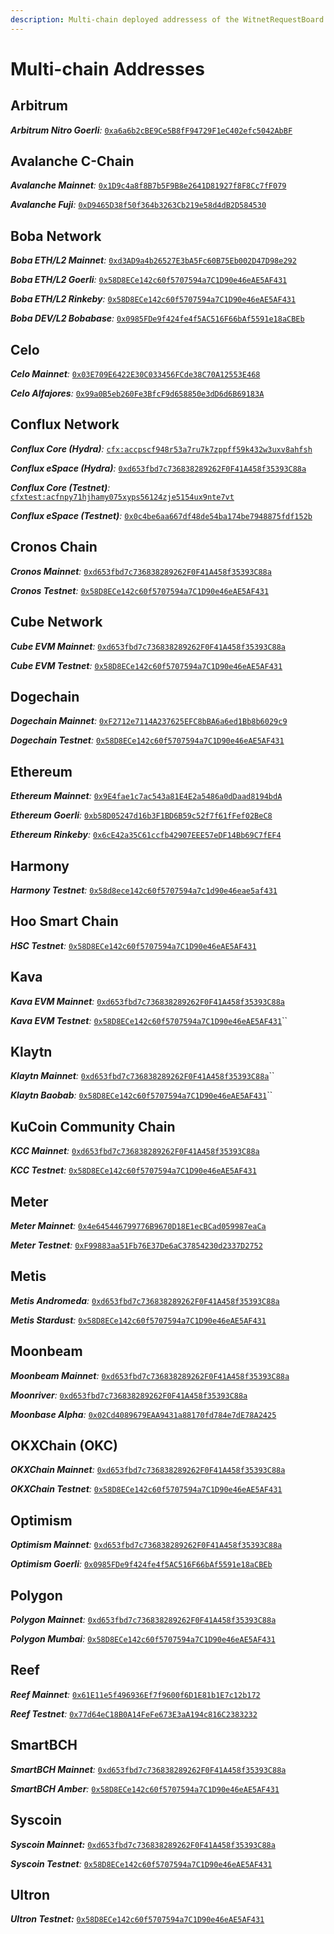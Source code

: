 ```yaml
---
description: Multi-chain deployed addressess of the WitnetRequestBoard entry-point.
---
```


# Multi-chain Addresses

## Arbitrum

_**Arbitrum Nitro Goerli**:_ [`0xa6a6b2cBE9Ce5B8fF94729F1eC402efc5042AbBF`](https://goerli.arbiscan.io/address/0xa6a6b2cBE9Ce5B8fF94729F1eC402efc5042AbBF)

## Avalanche C-Chain

_**Avalanche Mainnet**:_ [`0x1D9c4a8f8B7b5F9B8e2641D81927f8F8Cc7fF079`](https://snowtrace.io/address/0x1D9c4a8f8B7b5F9B8e2641D81927f8F8Cc7fF079#readProxyContract)

_**Avalanche Fuji**:_ [`0xD9465D38f50f364b3263Cb219e58d4dB2D584530`](https://testnet.snowtrace.io/address/0xD9465D38f50f364b3263Cb219e58d4dB2D584530#readProxyContract)

## Boba Network

_**Boba ETH/L2 Mainnet**:_ [`0xd3AD9a4b26527E3bA5Fc60B75Eb002D47D98e292`](https://blockexplorer.boba.network/address/0xd3AD9a4b26527E3bA5Fc60B75Eb002D47D98e292)

_**Boba ETH/L2 Goerli**:_ [`0x58D8ECe142c60f5707594a7C1D90e46eAE5AF431`](https://testnet.bobascan.com/address/0x58D8ECe142c60f5707594a7C1D90e46eAE5AF431)

_**Boba ETH/L2 Rinkeby**:_ [`0x58D8ECe142c60f5707594a7C1D90e46eAE5AF431`](https://blockexplorer.rinkeby.boba.network/address/0x58D8ECe142c60f5707594a7C1D90e46eAE5AF431)

_**Boba DEV/L2 Bobabase**:_ [`0x0985FDe9f424fe4f5AC516F66bAf5591e18aCBEb`](https://blockexplorer.bobabase.boba.network/address/0x0985FDe9f424fe4f5AC516F66bAf5591e18aCBEb)

## Celo

_**Celo Mainnet**:_ [`0x03E709E6422E30C033456FCde38C70A12553E468`](https://explorer.celo.org/address/0x03E709E6422E30C033456FCde38C70A12553E468)

_**Celo Alfajores**:_ [`0x99a0B5eb260Fe3BfcF9d658850e3dD6d6B69183A`](https://alfajores-blockscout.celo-testnet.org/address/0x99a0B5eb260Fe3BfcF9d658850e3dD6d6B69183A)

## Conflux Network

_**Conflux Core (Hydra)**:_ [`cfx:accpscf948r53a7ru7k7zppff59k432w3uxv8ahfsh`](https://confluxscan.io/address/cfx:accpscf948r53a7ru7k7zppff59k432w3uxv8ahfsh)

_**Conflux eSpace (Hydra)**:_ [`0xd653fbd7c736838289262F0F41A458f35393C88a`](https://evm.confluxscan.net/address/0xd653fbd7c736838289262F0F41A458f35393C88a)

_**Conflux Core (Testnet)**:_ [`cfxtest:acfnpy71hjhamy075xyps56124zje5154ux9nte7vt`](https://testnet.confluxscan.io/address/cfxtest:acfnpy71hjhamy075xyps56124zje5154ux9nte7vt)

_**Conflux eSpace (Testnet)**:_ [`0x0c4be6aa667df48de54ba174be7948875fdf152b`](https://evmtestnet.confluxscan.net/address/0x0c4be6aa667df48de54ba174be7948875fdf152b)

## Cronos Chain

_**Cronos Mainnet**:_ [`0xd653fbd7c736838289262F0F41A458f35393C88a`](https://cronoscan.com/address/0xd653fbd7c736838289262F0F41A458f35393C88a)

_**Cronos Testnet**:_ [`0x58D8ECe142c60f5707594a7C1D90e46eAE5AF431`](https://cronos.org/explorer/testnet3/address/0x58D8ECe142c60f5707594a7C1D90e46eAE5AF431)

## Cube Network

_**Cube EVM Mainnet**:_ [`0xd653fbd7c736838289262F0F41A458f35393C88a`](https://cubescan.network/address/0xd653fbd7c736838289262F0F41A458f35393C88a)

_**Cube EVM Testnet**:_ [`0x58D8ECe142c60f5707594a7C1D90e46eAE5AF431`](https://testnet.cubescan.network/address/0x58D8ECe142c60f5707594a7C1D90e46eAE5AF431)

## Dogechain

_**Dogechain Mainnet**:_ [`0xF2712e7114A237625EFC8bBA6a6ed1Bb8b6029c9`](https://explorer.dogechain.dog/address/0xF2712e7114A237625EFC8bBA6a6ed1Bb8b6029c9)

_**Dogechain Testnet**:_ [`0x58D8ECe142c60f5707594a7C1D90e46eAE5AF431`](https://explorer-testnet.dogechain.dog/address/0x58D8ECe142c60f5707594a7C1D90e46eAE5AF431)

## Ethereum

_**Ethereum Mainnet**:_ [`0x9E4fae1c7ac543a81E4E2a5486a0dDaad8194bdA`](https://etherscan.io/address/0x9E4fae1c7ac543a81E4E2a5486a0dDaad8194bdA)

_**Ethereum Goerli**:_ [`0xb58D05247d16b3F1BD6B59c52f7f61fFef02BeC8`](https://goerli.etherscan.io/address/0xb58D05247d16b3F1BD6B59c52f7f61fFef02BeC8)

_**Ethereum Rinkeby**:_ [`0x6cE42a35C61ccfb42907EEE57eDF14Bb69C7fEF4`](https://rinkeby.etherscan.io/address/0x6cE42a35C61ccfb42907EEE57eDF14Bb69C7fEF4)

## Harmony

_**Harmony Testnet**:_ [`0x58d8ece142c60f5707594a7c1d90e46eae5af431`](https://explorer.pops.one/address/0x58d8ece142c60f5707594a7c1d90e46eae5af431)

## Hoo Smart Chain

_**HSC Testnet**:_ [`0x58D8ECe142c60f5707594a7C1D90e46eAE5AF431`](https://testnet.hooscan.com/address/0x58D8ECe142c60f5707594a7C1D90e46eAE5AF431)

## Kava

_**Kava EVM Mainnet**:_ [`0xd653fbd7c736838289262F0F41A458f35393C88a`](https://explorer.kava.io/address/0xd653fbd7c736838289262F0F41A458f35393C88a)

_**Kava EVM Testnet**:_ [`0x58D8ECe142c60f5707594a7C1D90e46eAE5AF431`](https://explorer.evm-alpha.kava.io/address/0x58D8ECe142c60f5707594a7C1D90e46eAE5AF431/read-proxy)``

## Klaytn

_**Klaytn Mainnet**:_ [`0xd653fbd7c736838289262F0F41A458f35393C88a`](https://scope.klaytn.com/account/0xd653fbd7c736838289262F0F41A458f35393C88a)``

_**Klaytn Baobab**:_ [`0x58D8ECe142c60f5707594a7C1D90e46eAE5AF431`](https://baobab.scope.klaytn.com/account/0x58D8ECe142c60f5707594a7C1D90e46eAE5AF431)``

## KuCoin Community Chain

_**KCC Mainnet**:_ [`0xd653fbd7c736838289262F0F41A458f35393C88a`](https://scan.kcc.io/address/0xd653fbd7c736838289262F0F41A458f35393C88a)

_**KCC Testnet**:_ [`0x58D8ECe142c60f5707594a7C1D90e46eAE5AF431`](https://scan-testnet.kcc.network/address/0x58D8ECe142c60f5707594a7C1D90e46eAE5AF431)

## Meter

_**Meter Mainnet**:_ [`0x4e645446799776B9670D18E1ecBCad059987eaCa`](https://scan.meter.io/address/0x4e645446799776B9670D18E1ecBCad059987eaCa)

_**Meter Testnet**:_ [`0xF99883aa51Fb76E37De6aC37854230d2337D2752`](https://scan-warringstakes.meter.io/address/0xF99883aa51Fb76E37De6aC37854230d2337D2752)

## Metis

_**Metis Andromeda**:_ [`0xd653fbd7c736838289262F0F41A458f35393C88a`](https://andromeda-explorer.metis.io/address/0xd653fbd7c736838289262F0F41A458f35393C88a)

_**Metis Stardust**:_ [`0x58D8ECe142c60f5707594a7C1D90e46eAE5AF431`](https://stardust-explorer.metis.io/address/0x58D8ECe142c60f5707594a7C1D90e46eAE5AF431)

## Moonbeam

_**Moonbeam Mainnet**:_ [`0xd653fbd7c736838289262F0F41A458f35393C88a`](https://blockscout.moonbeam.network/address/0xd653fbd7c736838289262F0F41A458f35393C88a)

_**Moonriver**:_ [`0xd653fbd7c736838289262F0F41A458f35393C88a`](https://moonriver.moonscan.io/address/0xd653fbd7c736838289262F0F41A458f35393C88a)

_**Moonbase Alpha**:_ [`0x02Cd4089679EAA9431a88170fd784e7dE78A2425`](https://moonbase.moonscan.io/address/0x02Cd4089679EAA9431a88170fd784e7dE78A2425)

## OKXChain (OKC)

_**OKXChain Mainnet**:_ [`0xd653fbd7c736838289262F0F41A458f35393C88a`](https://www.oklink.com/en/okc/address/0xd653fbd7c736838289262F0F41A458f35393C88a)

_**OKXChain Testnet**:_ [`0x58D8ECe142c60f5707594a7C1D90e46eAE5AF431`](https://www.oklink.com/en/okc-test/address/0x58d8ece142c60f5707594a7c1d90e46eae5af431)

## Optimism

_**Optimism Mainnet**:_ [`0xd653fbd7c736838289262F0F41A458f35393C88a`](https://optimistic.etherscan.io/address/0xd653fbd7c736838289262F0F41A458f35393C88a)

_**Optimism Goerli**:_ [`0x0985FDe9f424fe4f5AC516F66bAf5591e18aCBEb`](https://blockscout.com/optimism/goerli/address/0x0985FDe9f424fe4f5AC516F66bAf5591e18aCBEb)

## Polygon

_**Polygon Mainnet**:_ [`0xd653fbd7c736838289262F0F41A458f35393C88a`](https://polygonscan.com/address/0xd653fbd7c736838289262F0F41A458f35393C88a)

_**Polygon Mumbai**:_ [`0x58D8ECe142c60f5707594a7C1D90e46eAE5AF431`](https://mumbai.polygonscan.com/address/0x58D8ECe142c60f5707594a7C1D90e46eAE5AF431)

## Reef

_**Reef Mainnet**:_ [`0x61E11e5f496936Ef7f9600f6D1E81b1E7c12b172`](https://reefscan.com/contract/0x61E11e5f496936Ef7f9600f6D1E81b1E7c12b172)

_**Reef Testnet**:_ [`0x77d64eC18B0A14FeFe673E3aA194c816C2383232`](https://testnet.reefscan.com/contract/0x77d64eC18B0A14FeFe673E3aA194c816C2383232)

## SmartBCH

_**SmartBCH Mainnet**:_ [`0xd653fbd7c736838289262F0F41A458f35393C88a`](https://www.smartscan.cash/address/0xd653fbd7c736838289262F0F41A458f35393C88a)

_**SmartBCH Amber**:_ [`0x58D8ECe142c60f5707594a7C1D90e46eAE5AF431`](https://www.smartscan.cash/address/0x58D8ECe142c60f5707594a7C1D90e46eAE5AF431)

## Syscoin

_**Syscoin Mainnet:**_ [`0xd653fbd7c736838289262F0F41A458f35393C88a`](https://explorer.syscoin.org/address/0xd653fbd7c736838289262F0F41A458f35393C88a)

_**Syscoin Testnet**:_ [`0x58D8ECe142c60f5707594a7C1D90e46eAE5AF431`](https://tanenbaum.io/address/0x58D8ECe142c60f5707594a7C1D90e46eAE5AF431)

## Ultron

_**Ultron Testnet:**_ [`0x58D8ECe142c60f5707594a7C1D90e46eAE5AF431`](https://explorer.ultron-dev.io/address/0x58D8ECe142c60f5707594a7C1D90e46eAE5AF431)
